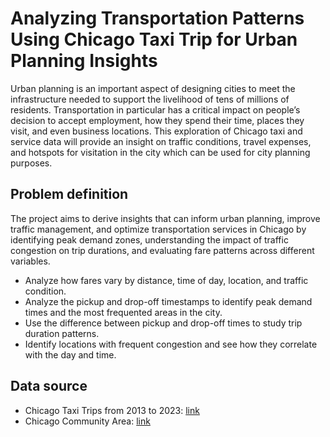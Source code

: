 # Analyzing Transportation Patterns Using Chicago Taxi Trip for Urban Planning Insights
Urban planning is an important aspect of designing cities to meet the infrastructure needed to support the livelihood of tens of millions of residents. Transportation in particular has a critical impact on people’s decision to accept employment, how they spend their time, places they visit, and even business locations. This exploration of Chicago taxi and service data will provide an insight on traffic conditions, travel expenses, and hotspots for visitation in the city which can be used for city planning purposes.

## Problem definition
The project aims to derive insights that can inform urban planning, improve traffic management, and optimize transportation services in Chicago by identifying peak demand zones, understanding the impact of traffic congestion on trip durations, and evaluating fare patterns across different variables.
- Analyze how fares vary by distance, time of day, location, and traffic condition.
- Analyze the pickup and drop-off timestamps to identify peak demand times and the most frequented areas in the city.
- Use the difference between pickup and drop-off times to study trip duration patterns.
- Identify locations with frequent congestion and see how they correlate with the day and time.

## Data source
- Chicago Taxi Trips from 2013 to 2023: [link](https://data.cityofchicago.org/Transportation/Taxi-Trips-2013-2023-/wrvz-psew/about_data)
- Chicago Community Area: [link](https://data.cityofchicago.org/Facilities-Geographic-Boundaries/Boundaries-Community-Areas-current-/cauq-8yn6)
